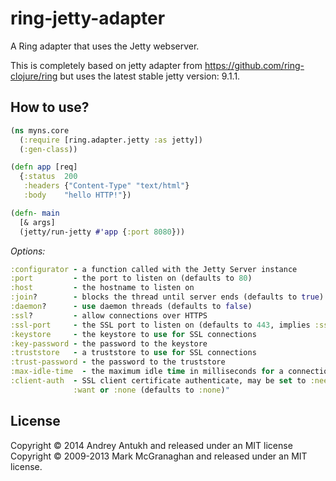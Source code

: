 # ring-jetty-adapter

A Ring adapter that uses the Jetty webserver.

This is completely based on jetty adapter from https://github.com/ring-clojure/ring but
uses the latest stable jetty version: 9.1.1.

## How to use?

```clojure
(ns myns.core
  (:require [ring.adapter.jetty :as jetty])
  (:gen-class))

(defn app [req]
  {:status  200
   :headers {"Content-Type" "text/html"}
   :body    "hello HTTP!"})

(defn- main
  [& args]
  (jetty/run-jetty #'app {:port 8080}))
```

*Options:*

```clojure
:configurator - a function called with the Jetty Server instance
:port         - the port to listen on (defaults to 80)
:host         - the hostname to listen on
:join?        - blocks the thread until server ends (defaults to true)
:daemon?      - use daemon threads (defaults to false)
:ssl?         - allow connections over HTTPS
:ssl-port     - the SSL port to listen on (defaults to 443, implies :ssl?)
:keystore     - the keystore to use for SSL connections
:key-password - the password to the keystore
:truststore   - a truststore to use for SSL connections
:trust-password - the password to the truststore
:max-idle-time  - the maximum idle time in milliseconds for a connection (default 200000)
:client-auth  - SSL client certificate authenticate, may be set to :need,
              :want or :none (defaults to :none)"
```


## License

Copyright © 2014 Andrey Antukh and released under an MIT license
Copyright © 2009-2013 Mark McGranaghan and released under an MIT license.
